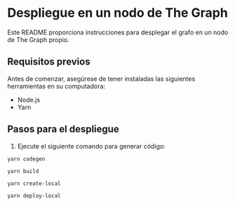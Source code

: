 # Despliegue en un nodo de The Graph

Este README proporciona instrucciones para desplegar el grafo en un nodo de The Graph propio.

## Requisitos previos

Antes de comenzar, asegúrese de tener instaladas las siguientes herramientas en su computadora:

- Node.js
- Yarn

## Pasos para el despliegue

1. Ejecute el siguiente comando para generar código:

```shell
yarn codegen

yarn build

yarn create-local

yarn deploy-local
